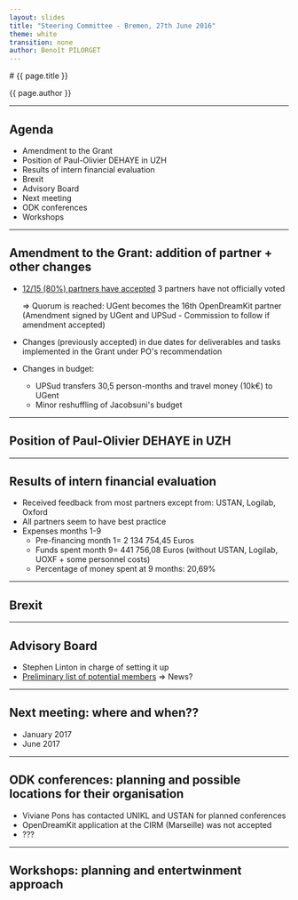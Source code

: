 ```yaml
---
layout: slides
title: "Steering Committee - Bremen, 27th June 2016"
theme: white
transition: none
author: Benoît PILORGET
---
```


<section data-markdown data-separator="^---\n" data-separator-vertical="^--\n">
# {{ page.title }}

{{ page.author }}

---

## Agenda

- Amendment to the Grant
- Position of Paul-Olivier DEHAYE in UZH
- Results of intern financial evaluation
- Brexit
- Advisory Board
- Next meeting
- ODK conferences
- Workshops




---

## Amendment to the Grant: addition of partner + other changes

- [12/15 (80%) partners have accepted](https://www.adoodle.org/index.php?action=showresults&survey=a1a71a9f201cd8c0b42f210bc6daf4c5)
3 partners have not officially voted

	=> Quorum is reached: UGent becomes the 16th OpenDreamKit partner (Amendment signed by UGent and UPSud - Commission to follow if amendment accepted)

- Changes (previously accepted) in due dates for deliverables and tasks implemented in the Grant under PO's recommendation

- Changes in budget:
    - UPSud transfers 30,5 person-months and travel money (10k€) to UGent
    - Minor reshuffling of Jacobsuni's budget
---

## Position of Paul-Olivier DEHAYE in UZH


---

## Results of intern financial evaluation

- Received feedback from most partners except from: USTAN, Logilab, Oxford
- All partners seem to have best practice
- Expenses months 1-9
    - Pre-financing month 1= 2 134 754,45 Euros
    - Funds spent month 9= 441 756,08 Euros (without USTAN, Logilab, UOXF + some personnel costs)
     - Percentage of money spent at 9 months: 20,69%

---

## Brexit


---

## Advisory Board

- Stephen Linton in charge of setting it up
- [Preliminary list of potential members](https://github.com/OpenDreamKit/Participants/blob/master/AdvisoryBoard.md)
	=> News?

---

## Next meeting: where and when??

- January 2017
- June 2017

---

## ODK conferences: planning and possible locations for their organisation

- Viviane Pons has contacted UNIKL and USTAN for planned conferences
- OpenDreamKit application at the CIRM (Marseille) was not accepted
- ???

---

## Workshops: planning and entertwinment approach

